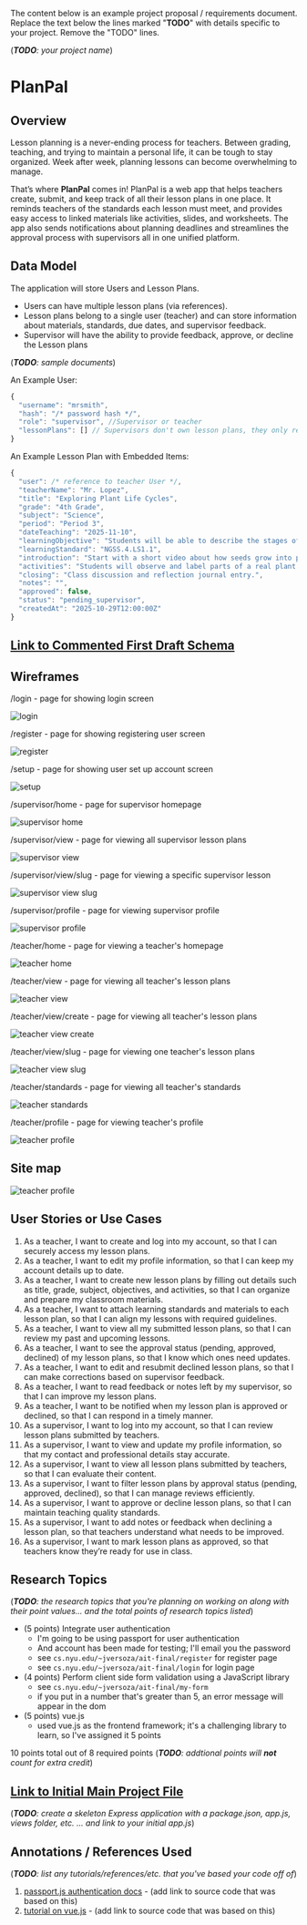 The content below is an example project proposal / requirements document. Replace the text below the lines marked "__TODO__" with details specific to your project. Remove the "TODO" lines.

(___TODO__: your project name_)

# PlanPal 

## Overview
Lesson planning is a never-ending process for teachers. Between grading, teaching, and trying to maintain a personal life, it can be tough to stay organized. Week after week, planning lessons can become overwhelming to manage.

That’s where **PlanPal** comes in! PlanPal is a web app that helps teachers create, submit, and keep track of all their lesson plans in one place. It reminds teachers of the standards each lesson must meet, and provides easy access to linked materials like activities, slides, and worksheets. The app also sends notifications about planning deadlines and streamlines the approval process with supervisors all in one unified platform.


## Data Model

The application will store Users and Lesson Plans.
* Users can have multiple lesson plans (via references).
* Lesson plans belong to a single user (teacher) and can store information about materials, standards, due dates, and supervisor feedback.
* Supervisor will have the ability to provide feedback, approve, or decline the Lesson plans


(___TODO__: sample documents_)

An Example User:

```javascript
{
  "username": "mrsmith",
  "hash": "/* password hash */",
  "role": "supervisor", //Supervisor or teacher
  "lessonPlans": [] // Supervisors don't own lesson plans, they only review them
}
```

An Example Lesson Plan with Embedded Items:

```javascript
{
  "user": /* reference to teacher User */,
  "teacherName": "Mr. Lopez",
  "title": "Exploring Plant Life Cycles",
  "grade": "4th Grade",
  "subject": "Science",
  "period": "Period 3",
  "dateTeaching": "2025-11-10",
  "learningObjective": "Students will be able to describe the stages of a plant's life cycle.",
  "learningStandard": "NGSS.4.LS1.1",
  "introduction": "Start with a short video about how seeds grow into plants.",
  "activities": "Students will observe and label parts of a real plant.",
  "closing": "Class discussion and reflection journal entry.",
  "notes": "",
  "approved": false,
  "status": "pending_supervisor",
  "createdAt": "2025-10-29T12:00:00Z"
}
```


## [Link to Commented First Draft Schema](db.js) 

## Wireframes

/login - page for showing login screen

![login](documentation/login-screen.png)

/register - page for showing registering user screen

![register](documentation/register-screen.png)

/setup - page for showing user set up account screen

![setup](documentation/account-setup.png)

/supervisor/home - page for supervisor homepage

![supervisor home](documentation/supervisor-home.png)

/supervisor/view - page for viewing all supervisor lesson plans

![supervisor view](documentation/supervisor-view-all.png)

/supervisor/view/slug - page for viewing a specific supervisor lesson

![supervisor view slug](documentation/supervisor-lesson-plan-approve.png)

/supervisor/profile - page for viewing supervisor profile

![supervisor profile](documentation/supervisor-profile.png)

/teacher/home - page for viewing a teacher's homepage 

![teacher home](documentation/teacher-home.png)

/teacher/view - page for viewing all teacher's lesson plans

![teacher view](documentation/teacher-view-all.png)

/teacher/view/create - page for viewing all teacher's lesson plans

![teacher view create](documentation/teacher-create-new.png)

/teacher/view/slug - page for viewing one teacher's lesson plans

![teacher view slug](documentation/teacher-view-one.png)

/teacher/standards - page for viewing all teacher's standards

![teacher standards](documentation/teacher-standards.png)

/teacher/profile - page for viewing teacher's profile

![teacher profile](documentation/teacher-profile.png)



## Site map

![teacher profile](documentation/site-map.png)

## User Stories or Use Cases

1. As a teacher, I want to create and log into my account, so that I can securely access my lesson plans.
2. As a teacher, I want to edit my profile information, so that I can keep my account details up to date.
3. As a teacher, I want to create new lesson plans by filling out details such as title, grade, subject, objectives, and activities, so that I can organize and prepare my classroom materials.
4. As a teacher, I want to attach learning standards and materials to each lesson plan, so that I can align my lessons with required guidelines.
5. As a teacher, I want to view all my submitted lesson plans, so that I can review my past and upcoming lessons.
6. As a teacher, I want to see the approval status (pending, approved, declined) of my lesson plans, so that I know which ones need updates.
7. As a teacher, I want to edit and resubmit declined lesson plans, so that I can make corrections based on supervisor feedback.
8. As a teacher, I want to read feedback or notes left by my supervisor, so that I can improve my lesson plans.
9. As a teacher, I want to be notified when my lesson plan is approved or declined, so that I can respond in a timely manner.
10. As a supervisor, I want to log into my account, so that I can review lesson plans submitted by teachers.
11. As a supervisor, I want to view and update my profile information, so that my contact and professional details stay accurate.
12. As a supervisor, I want to view all lesson plans submitted by teachers, so that I can evaluate their content.
13. As a supervisor, I want to filter lesson plans by approval status (pending, approved, declined), so that I can manage reviews efficiently.
14. As a supervisor, I want to approve or decline lesson plans, so that I can maintain teaching quality standards.
15. As a supervisor, I want to add notes or feedback when declining a lesson plan, so that teachers understand what needs to be improved.
16. As a supervisor, I want to mark lesson plans as approved, so that teachers know they’re ready for use in class.

## Research Topics

(___TODO__: the research topics that you're planning on working on along with their point values... and the total points of research topics listed_)

* (5 points) Integrate user authentication
    * I'm going to be using passport for user authentication
    * And account has been made for testing; I'll email you the password
    * see <code>cs.nyu.edu/~jversoza/ait-final/register</code> for register page
    * see <code>cs.nyu.edu/~jversoza/ait-final/login</code> for login page
* (4 points) Perform client side form validation using a JavaScript library
    * see <code>cs.nyu.edu/~jversoza/ait-final/my-form</code>
    * if you put in a number that's greater than 5, an error message will appear in the dom
* (5 points) vue.js
    * used vue.js as the frontend framework; it's a challenging library to learn, so I've assigned it 5 points

10 points total out of 8 required points (___TODO__: addtional points will __not__ count for extra credit_)


## [Link to Initial Main Project File](app.js) 

(___TODO__: create a skeleton Express application with a package.json, app.js, views folder, etc. ... and link to your initial app.js_)

## Annotations / References Used

(___TODO__: list any tutorials/references/etc. that you've based your code off of_)

1. [passport.js authentication docs](http://passportjs.org/docs) - (add link to source code that was based on this)
2. [tutorial on vue.js](https://vuejs.org/v2/guide/) - (add link to source code that was based on this)
